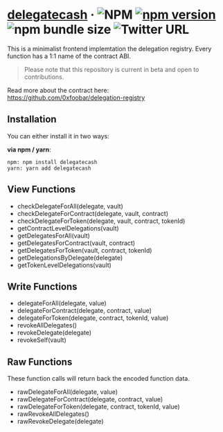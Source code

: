 # [delegatecash](https://delegate.cash) &middot; ![NPM](https://img.shields.io/npm/l/delegatecash?registry_uri=https%3A%2F%2Fregistry.npmjs.com) [![npm version](https://img.shields.io/npm/v/react.svg?style=flat)](https://www.npmjs.com/package/react) ![npm bundle size](https://img.shields.io/bundlephobia/min/delegatecash) ![Twitter URL](https://img.shields.io/twitter/url?url=https%3A%2F%2Ftwitter.com%2Fdelegatecash)

This is a minimalist frontend implemtation the delegation registry. Every function has a 1:1 name of the contract ABI.

> Please note that this repository is current in beta and open to contributions.

Read more about the contract here: https://github.com/0xfoobar/delegation-registry

## Installation

You can either install it in two ways:

**via npm / yarn**:

```
npm: npm install delegatecash
yarn: yarn add delegatecash
```

## View Functions

- checkDelegateForAll(delegate, vault)
- checkDelegateForContract(delegate, vault, contract)
- checkDelegateForToken(delegate, vault, contract, tokenId)
- getContractLevelDelegations(vault)
- getDelegatesForAll(vault)
- getDelegatesForContract(vault, contract)
- getDelegatesForToken(vault, contract, tokenId)
- getDelegationsByDelegate(delegate)
- getTokenLevelDelegations(vault)

## Write Functions

- delegateForAll(delegate, value)
- delegateForContract(delegate, contract, value)
- delegateForToken(delegate, contract, tokenId, value)
- revokeAllDelegates()
- revokeDelegate(delegate)
- revokeSelf(vault)

## Raw Functions

These function calls will return back the encoded function data.

- rawDelegateForAll(delegate, value)
- rawDelegateForContract(delegate, contract, value)
- rawDelegateForToken(delegate, contract, tokenId, value)
- rawRevokeAllDelegates()
- rawRevokeDelegate(delegate)
